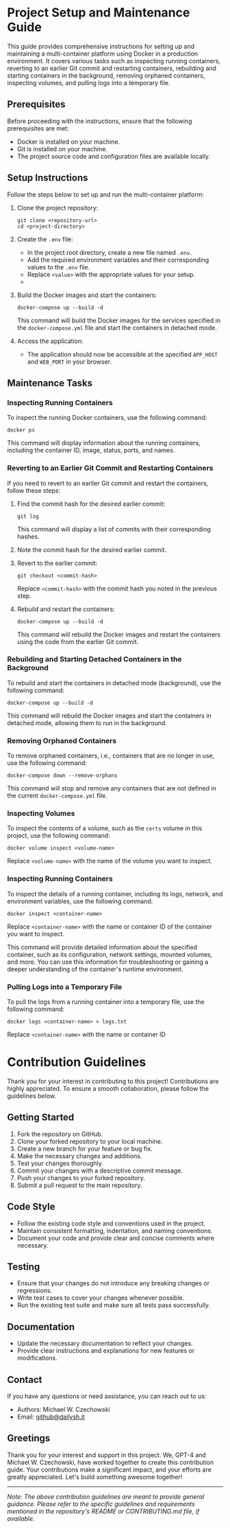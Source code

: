 # Project Setup and Maintenance Guide

This guide provides comprehensive instructions for setting up and maintaining a multi-container platform using Docker in
a production environment. It covers various tasks such as inspecting running containers, reverting to an earlier Git
commit and restarting containers, rebuilding and starting containers in the background, removing orphaned containers,
inspecting volumes, and pulling logs into a temporary file.

## Prerequisites

Before proceeding with the instructions, ensure that the following prerequisites are met:

- Docker is installed on your machine.
- Git is installed on your machine.
- The project source code and configuration files are available locally.

## Setup Instructions

Follow the steps below to set up and run the multi-container platform:

1. Clone the project repository:

   ```shell
   git clone <repository-url>
   cd <project-directory>
   ```

2. Create the `.env` file:

    - In the project root directory, create a new file named `.env`.
    - Add the required environment variables and their corresponding values to the `.env` file.
    - Replace `<value>` with the appropriate values for your setup.
    -

3. Build the Docker images and start the containers:

   ```shell
   docker-compose up --build -d
   ```

   This command will build the Docker images for the services specified in the `docker-compose.yml` file and start the
   containers in detached mode.


4. Access the application:

    - The application should now be accessible at the specified `APP_HOST` and `WEB_PORT` in your browser.

## Maintenance Tasks

### Inspecting Running Containers

To inspect the running Docker containers, use the following command:

```shell
docker ps
```

This command will display information about the running containers, including the container ID, image, status, ports,
and names.

### Reverting to an Earlier Git Commit and Restarting Containers

If you need to revert to an earlier Git commit and restart the containers, follow these steps:

1. Find the commit hash for the desired earlier commit:

   ```shell
   git log
   ```

   This command will display a list of commits with their corresponding hashes.
2. Note the commit hash for the desired earlier commit.


2. Revert to the earlier commit:

   ```shell
   git checkout <commit-hash>
   ```

   Replace `<commit-hash>` with the commit hash you noted in the previous step.


3. Rebuild and restart the containers:

   ```shell
   docker-compose up --build -d
   ```

   This command will rebuild the Docker images and restart the containers using the code from the earlier Git commit.

### Rebuilding and Starting Detached Containers in the Background

To rebuild and start the containers in detached mode (background), use the following command:

```shell
docker-compose up --build -d
```

This command will rebuild the Docker images and start the containers in detached mode, allowing them to run in the
background.

### Removing Orphaned Containers

To remove orphaned containers, i.e., containers that are no longer in use, use the following command:

```shell
docker-compose down --remove-orphans
```

This command will stop and remove any containers that are not defined in the current `docker-compose.yml` file.

### Inspecting Volumes

To inspect the contents of a volume, such as the `certs` volume in this project, use the following command:

```shell
docker volume inspect <volume-name>
```

Replace `<volume-name>` with the name of the volume you want to inspect.

### Inspecting Running Containers

To inspect the details of a running container, including its logs, network, and environment variables, use the following
command:

```shell
docker inspect <container-name>
```

Replace `<container-name>` with the name or container ID of the container you want to inspect.

This command will provide detailed information about the specified container, such as its configuration, network
settings, mounted volumes, and more. You can use this information for troubleshooting or gaining a deeper understanding
of the container's runtime environment.

### Pulling Logs into a Temporary File

To pull the logs from a running container into a temporary file, use the following command:

```shell
docker logs <container-name> > logs.txt
```

Replace `<container-name>` with the name or container ID

# Contribution Guidelines

Thank you for your interest in contributing to this project! Contributions are highly appreciated. To ensure a smooth
collaboration, please follow the guidelines below.

## Getting Started

1. Fork the repository on GitHub.
2. Clone your forked repository to your local machine.
3. Create a new branch for your feature or bug fix.
4. Make the necessary changes and additions.
5. Test your changes thoroughly.
6. Commit your changes with a descriptive commit message.
7. Push your changes to your forked repository.
8. Submit a pull request to the main repository.

## Code Style

- Follow the existing code style and conventions used in the project.
- Maintain consistent formatting, indentation, and naming conventions.
- Document your code and provide clear and concise comments where necessary.

## Testing

- Ensure that your changes do not introduce any breaking changes or regressions.
- Write test cases to cover your changes whenever possible.
- Run the existing test suite and make sure all tests pass successfully.

## Documentation

- Update the necessary documentation to reflect your changes.
- Provide clear instructions and explanations for new features or modifications.

## Contact

If you have any questions or need assistance, you can reach out to us:

- Authors: Michael W. Czechowski
- Email: github@dailysh.it

## Greetings

Thank you for your interest and support in this project. We, GPT-4 and Michael W. Czechowski, have worked together to
create this contribution guide. Your contributions make a significant impact, and your efforts are greatly appreciated.
Let's build something awesome together!

---

*Note: The above contribution guidelines are meant to provide general guidance. Please refer to the specific guidelines
and requirements mentioned in the repository's README or CONTRIBUTING.md file, if available.*